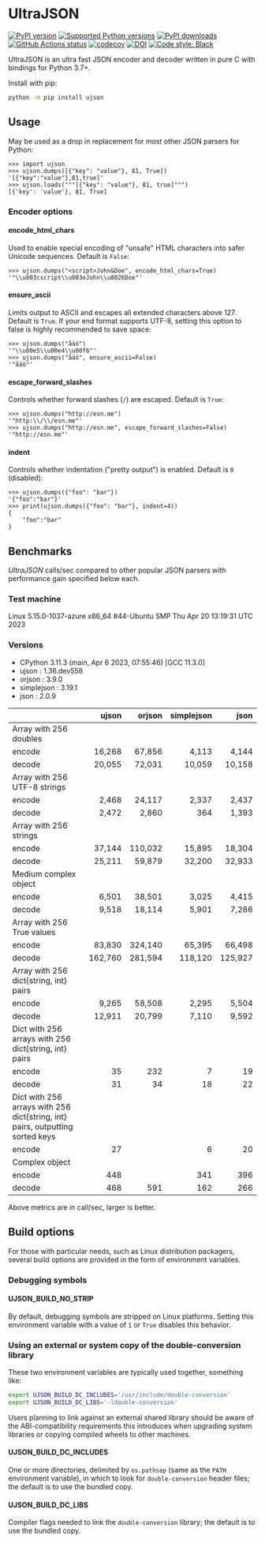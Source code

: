 # UltraJSON

[![PyPI version](https://img.shields.io/pypi/v/ujson.svg?logo=pypi&logoColor=FFE873)](https://pypi.org/project/ujson)
[![Supported Python versions](https://img.shields.io/pypi/pyversions/ujson.svg?logo=python&logoColor=FFE873)](https://pypi.org/project/ujson)
[![PyPI downloads](https://img.shields.io/pypi/dm/ujson.svg)](https://pypistats.org/packages/ujson)
[![GitHub Actions status](https://github.com/ultrajson/ultrajson/workflows/Test/badge.svg)](https://github.com/ultrajson/ultrajson/actions)
[![codecov](https://codecov.io/gh/ultrajson/ultrajson/branch/main/graph/badge.svg)](https://codecov.io/gh/ultrajson/ultrajson)
[![DOI](https://zenodo.org/badge/1418941.svg)](https://zenodo.org/badge/latestdoi/1418941)
[![Code style: Black](https://img.shields.io/badge/code%20style-Black-000000.svg)](https://github.com/psf/black)

UltraJSON is an ultra fast JSON encoder and decoder written in pure C with bindings for
Python 3.7+.

Install with pip:

```sh
python -m pip install ujson
```

## Usage

May be used as a drop in replacement for most other JSON parsers for Python:

```pycon
>>> import ujson
>>> ujson.dumps([{"key": "value"}, 81, True])
'[{"key":"value"},81,true]'
>>> ujson.loads("""[{"key": "value"}, 81, true]""")
[{'key': 'value'}, 81, True]
```

### Encoder options

#### encode_html_chars

Used to enable special encoding of "unsafe" HTML characters into safer Unicode
sequences. Default is `False`:

```pycon
>>> ujson.dumps("<script>John&Doe", encode_html_chars=True)
'"\\u003cscript\\u003eJohn\\u0026Doe"'
```

#### ensure_ascii

Limits output to ASCII and escapes all extended characters above 127. Default is `True`.
If your end format supports UTF-8, setting this option to false is highly recommended to
save space:

```pycon
>>> ujson.dumps("åäö")
'"\\u00e5\\u00e4\\u00f6"'
>>> ujson.dumps("åäö", ensure_ascii=False)
'"åäö"'
```

#### escape_forward_slashes

Controls whether forward slashes (`/`) are escaped. Default is `True`:

```pycon
>>> ujson.dumps("http://esn.me")
'"http:\\/\\/esn.me"'
>>> ujson.dumps("http://esn.me", escape_forward_slashes=False)
'"http://esn.me"'
```

#### indent

Controls whether indentation ("pretty output") is enabled. Default is `0` (disabled):

```pycon
>>> ujson.dumps({"foo": "bar"})
'{"foo":"bar"}'
>>> print(ujson.dumps({"foo": "bar"}, indent=4))
{
    "foo":"bar"
}
```

## Benchmarks

*UltraJSON* calls/sec compared to other popular JSON parsers with performance gain
specified below each.

### Test machine

Linux 5.15.0-1037-azure x86_64 #44-Ubuntu SMP Thu Apr 20 13:19:31 UTC 2023

### Versions

- CPython 3.11.3 (main, Apr  6 2023, 07:55:46) [GCC 11.3.0]
- ujson        : 1.36.dev558
- orjson       : 3.9.0
- simplejson   : 3.19.1
- json         : 2.0.9

|                                                                               | ujson      | orjson     | simplejson | json       |
|-------------------------------------------------------------------------------|-----------:|-----------:|-----------:|-----------:|
| Array with 256 doubles                                                        |            |            |            |            |
| encode                                                                        |     16,268 |     67,856 |      4,113 |      4,144 |
| decode                                                                        |     20,055 |     72,031 |     10,059 |     10,158 |
| Array with 256 UTF-8 strings                                                  |            |            |            |            |
| encode                                                                        |      2,468 |     24,117 |      2,337 |      2,437 |
| decode                                                                        |      2,472 |      2,860 |        364 |      1,393 |
| Array with 256 strings                                                        |            |            |            |            |
| encode                                                                        |     37,144 |    110,032 |     15,895 |     18,304 |
| decode                                                                        |     25,211 |     59,879 |     32,200 |     32,933 |
| Medium complex object                                                         |            |            |            |            |
| encode                                                                        |      6,501 |     38,501 |      3,025 |      4,415 |
| decode                                                                        |      9,518 |     18,114 |      5,901 |      7,286 |
| Array with 256 True values                                                    |            |            |            |            |
| encode                                                                        |     83,830 |    324,140 |     65,395 |     66,498 |
| decode                                                                        |    162,760 |    281,594 |    118,120 |    125,927 |
| Array with 256 dict{string, int} pairs                                        |            |            |            |            |
| encode                                                                        |      9,265 |     58,508 |      2,295 |      5,504 |
| decode                                                                        |     12,911 |     20,799 |      7,110 |      9,592 |
| Dict with 256 arrays with 256 dict{string, int} pairs                         |            |            |            |            |
| encode                                                                        |         35 |        232 |          7 |         19 |
| decode                                                                        |         31 |         34 |         18 |         22 |
| Dict with 256 arrays with 256 dict{string, int} pairs, outputting sorted keys |            |            |            |            |
| encode                                                                        |         27 |            |          6 |         20 |
| Complex object                                                                |            |            |            |            |
| encode                                                                        |        448 |            |        341 |        396 |
| decode                                                                        |        468 |        591 |        162 |        266 |

Above metrics are in call/sec, larger is better.

## Build options

For those with particular needs, such as Linux distribution packagers, several
build options are provided in the form of environment variables.

### Debugging symbols

#### UJSON_BUILD_NO_STRIP

By default, debugging symbols are stripped on Linux platforms. Setting this
environment variable with a value of `1` or `True` disables this behavior.

### Using an external or system copy of the double-conversion library

These two environment variables are typically used together, something like:

```sh
export UJSON_BUILD_DC_INCLUDES='/usr/include/double-conversion'
export UJSON_BUILD_DC_LIBS='-ldouble-conversion'
```

Users planning to link against an external shared library should be aware of
the ABI-compatibility requirements this introduces when upgrading system
libraries or copying compiled wheels to other machines.

#### UJSON_BUILD_DC_INCLUDES

One or more directories, delimited by `os.pathsep` (same as the `PATH`
environment variable), in which to look for `double-conversion` header files;
the default is to use the bundled copy.

#### UJSON_BUILD_DC_LIBS

Compiler flags needed to link the `double-conversion` library; the default
is to use the bundled copy.
